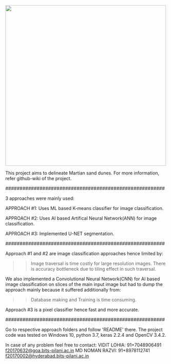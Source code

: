 <img src="https://github.com/ViditLohia/Sand-Dune-Detection-On-MARS/blob/master/CompressedImages/orig.png" width=500>


This project aims to delineate Martian sand dunes. For more information, refer github-wiki of the project.

########################################################

3 approaches were mainly used:

APPROACH #1:
Uses ML based K-means classifier for image classification.

APPROACH #2:
Uses AI based Artifical Neural Network(ANN) for image classification.

APPROACH #3:
Implemented U-NET segmentation.

########################################################

Approach #1 and #2 are image classification approaches hence limited by:
>>Image traversal is time costly for large resolution images.
>>There is accuracy bottleneck due to tiling effect in such traversal.

We also implemented a Convolutional Neural Network(CNN) for AI based image classification on slices of the main input image but had to 
dump the approach mainly because it suffered additionally from:
>>Database making and Training is time consuming.

Approach #3 is a pixel classifier hence fast and more accurate.

########################################################

Go to respective approach folders and follow 'README' there. 
The project code was tested on Windows 10, python 3.7, keras 2.2.4 and OpenCV 3.4.2.

In case of any problem feel free to contact:
VIDIT LOHIA: 		91+7048906491		f20170632@goa.bits-pilani.ac.in
MD NOMAN RAZVI:		91+8978112741		f20170002@hyderabad.bits-pilani.ac.in

